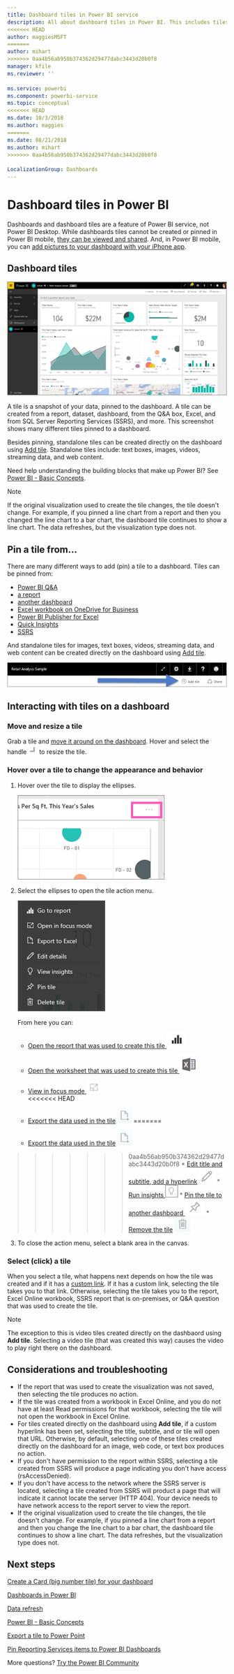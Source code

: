 ```yaml
---
title: Dashboard tiles in Power BI service
description: All about dashboard tiles in Power BI. This includes tiles that are created from SQL Server Reporting Services (SSRS).
<<<<<<< HEAD
author: maggiesMSFT
=======
author: mihart
>>>>>>> 0aa4b56ab950b374362d29477dabc3443d20b0f8
manager: kfile
ms.reviewer: ''

ms.service: powerbi
ms.component: powerbi-service
ms.topic: conceptual
<<<<<<< HEAD
ms.date: 10/3/2018
ms.author: maggies
=======
ms.date: 08/21/2018
ms.author: mihart
>>>>>>> 0aa4b56ab950b374362d29477dabc3443d20b0f8

LocalizationGroup: Dashboards
---
```

# Dashboard tiles in Power BI
Dashboards and dashboard tiles are a feature of Power BI service, not Power BI Desktop. While dashboards tiles cannot be created or pinned in Power BI mobile, [they can be viewed and shared](mobile-tiles-in-the-mobile-apps.md). And, in Power BI mobile, you can [add pictures to your dashboard with your iPhone app](mobile-iphone-app-get-started.md).

## Dashboard tiles
![Power BI dashboard](media/service-dashboard-tiles/power-bi-dashboard.png)

A tile is a snapshot of your data, pinned to the dashboard. A tile can be created from a report, dataset, dashboard, from the Q&A box, Excel, and from SQL Server Reporting Services (SSRS), and more.  This screenshot shows many different tiles pinned to a dashboard.

Besides pinning, standalone tiles can be created directly on the dashboard using [Add tile](service-dashboard-add-widget.md). Standalone tiles include: text boxes, images, videos, streaming data, and web content.

Need help understanding the building blocks that make up Power BI?  See [Power BI - Basic Concepts](service-basic-concepts.md).

> [!NOTE]
> If the original visualization used to create the tile changes, the tile doesn't change.  For example, if you pinned a line chart from a report and then you changed the line chart to a bar chart, the dashboard tile continues to show a line chart. The data refreshes, but the visualization type does not.
> 
> 

## Pin a tile from...
There are many different ways to add (pin) a tile to a dashboard. Tiles can be pinned from:

* [Power BI Q&A](service-dashboard-pin-tile-from-q-and-a.md)
* [a report](service-dashboard-pin-tile-from-report.md)
* [another dashboard](service-pin-tile-to-another-dashboard.md)
* [Excel workbook on OneDrive for Business](service-dashboard-pin-tile-from-excel.md)
* [Power BI Publisher for Excel](publisher-for-excel.md)
* [Quick Insights](service-insights.md)
* [SSRS](https://msdn.microsoft.com/library/mt604784.aspx)

And standalone tiles for images, text boxes, videos, streaming data, and web content can be created directly on the dashboard using [Add tile](service-dashboard-add-widget.md).

  ![Add tile icon](media/service-dashboard-tiles/add_widgetnew.png)

## Interacting with tiles on a dashboard
### Move and resize a tile
Grab a tile and [move it around on the dashboard](service-dashboard-edit-tile.md). Hover and select the handle ![handle](media/service-dashboard-tiles/resize-handle.jpg) to resize the tile.

### Hover over a tile to change the appearance and behavior
1. Hover over the tile to display the ellipses.
   
    ![tile ellipses](media/service-dashboard-tiles/ellipses_new.png)
2. Select the ellipses to open the tile action menu.
   
    ![ellipses icon](media/service-dashboard-tiles/power-bi-tile-menu.png)
   
    From here you can:
   
   * [Open the report that was used to create this tile ](service-reports.md) ![report icon](media/service-dashboard-tiles/chart-icon.jpg)  
   
   * [Open the worksheet that was used to create this tile ](service-reports.md) ![worksheet icon](media/service-dashboard-tiles/power-bi-open-worksheet.png)  
     
    * [View in focus mode ](service-focus-mode.md) ![focus icon](media/service-dashboard-tiles/fullscreen-icon.jpg)  
<<<<<<< HEAD
     * [Export the data used in the tile](visuals/power-bi-visualization-export-data.md) ![export data icon](media/service-dashboard-tiles/export-icon.png)
=======
     * [Export the data used in the tile](power-bi-visualization-export-data.md) ![export data icon](media/service-dashboard-tiles/export-icon.png)
>>>>>>> 0aa4b56ab950b374362d29477dabc3443d20b0f8
     * [Edit title and subtitle, add a hyperlink](service-dashboard-edit-tile.md) ![edit icon](media/service-dashboard-tiles/pencil-icon.jpg)
     * [Run insights ](service-insights.md) ![insights icon](media/service-dashboard-tiles/power-bi-insights.png)
     * [Pin the tile to another dashboard ](service-pin-tile-to-another-dashboard.md)
       ![pin icon](media/service-dashboard-tiles/pin-icon.jpg)
     * [Remove the tile](service-dashboard-edit-tile.md)
     ![delete icon](media/service-dashboard-tiles/trash-icon.png)
3. To close the action menu, select a blank area in the canvas.

### Select (click) a tile
When you select a tile, what happens next depends on how the tile was created and if it has a [custom link](service-dashboard-edit-tile.md). If it has a custom link, selecting the tile takes you to that link. Otherwise, selecting the tile takes you to the report, Excel Online workbook, SSRS report that is on-premises, or Q&A question that was used to create the tile.

> [!NOTE]
> The exception to this is video tiles created directly on the dashbaord using **Add tile**. Selecting a video tile (that was created this way) causes the video to play right there on the dashboard.   
> 
> 

## Considerations and troubleshooting
* If the report that was used to create the visualization was not saved, then selecting the tile produces no action.
* If the tile was created from a workbook in Excel Online, and you do not have at least Read permissions for that workbook, selecting the tile will not open the workbook in Excel Online.
* For tiles created directly on the dashboard using **Add tile**, if a custom hyperlink has been set, selecting the title, subtitle, and or tile will open that URL.  Otherwise, by default, selecting one of these tiles created directly on the dashboard for an image, web code, or text box produces no action.
* If you don't have permission to the report within SSRS, selecting a tile created from SSRS will produce a page indicating you don't have access (rsAccessDenied).
* If you don't have access to the network where the SSRS server is located, selecting a tile created from SSRS will product a page that will indicate it cannot locate the server (HTTP 404). Your device needs to have network access to the report server to view the report.
* If the original visualization used to create the tile changes, the tile doesn't change.  For example, if you pinned a line chart from a report and then you change the line chart to a bar chart, the dashboard tile continues to show a line chart. The data refreshes, but the visualization type does not.

## Next steps
[Create a Card (big number tile) for your dashboard](power-bi-visualization-card.md)

[Dashboards in Power BI](service-dashboards.md)  

[Data refresh](refresh-data.md)

[Power BI - Basic Concepts](service-basic-concepts.md)

[Export a tile to Power Point](http://blogs.msdn.com/b/powerbidev/archive/2015/09/28/integrating-power-bi-tiles-into-office-documents.aspx)

[Pin Reporting Services items to Power BI Dashboards](https://msdn.microsoft.com/library/mt604784.aspx)

More questions? [Try the Power BI Community](http://community.powerbi.com/)

